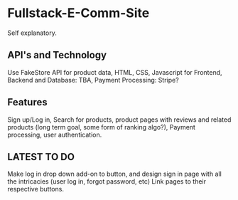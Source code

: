 # Fullstack-E-Comm-Site
Self explanatory.

## API's and Technology
Use FakeStore API for product data, HTML, CSS, Javascript for Frontend, Backend and Database: TBA, Payment Processing: Stripe?

## Features
Sign up/Log in, Search for products, product pages with reviews and related products (long term goal, some form of ranking algo?), Payment processing, user authentication.

## LATEST TO DO
Make log in drop down add-on to button, and design sign in page with all the intricacies (user log in, forgot password, etc)
Link pages to their respective buttons.
